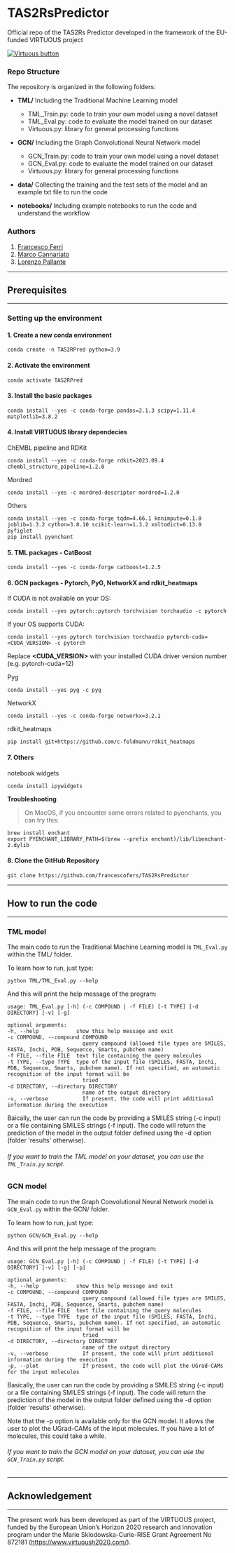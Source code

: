 # TAS2RsPredictor
Official repo of the TAS2Rs Predictor developed in the framework of the EU-funded VIRTUOUS project

[![Virtuous button][Virtuous_image]][Virtuous link]

[Virtuous_image]: https://virtuoush2020.com/wp-content/uploads/2021/02/V_logo_h.png
[Virtuous link]: https://virtuoush2020.com/


### Repo Structure
The repository is organized in the following folders:

- **TML/**
Including the Traditional Machine Learning model
    - TML_Train.py: code to train your own model using a novel dataset
    - TML_Eval.py: code to evaluate the model trained on our dataset
    - Virtuous.py: library for general processing functions

- **GCN/**
Including the Graph Convolutional Neural Network model
    - GCN_Train.py: code to train your own model using a novel dataset
    - GCN_Eval.py: code to evaluate the model trained on our dataset
    - Virtuous.py: library for general processing functions

- **data/**
Collecting the training and the test sets of the model and an example txt file to run the code

- **notebooks/**
Including example notebooks to run the code and understand the workflow

### Authors
1. [Francesco Ferri](https://github.com/francescofers)
2. [Marco Cannariato](https://github.com/marcocannariato)
2. [Lorenzo Pallante](https://github.com/lorenzopallante)

----------------
## Prerequisites
----------------
### Setting up the environment

#### 1. Create a new conda environment
```
conda create -n TAS2RPred python=3.9
```

#### 2. Activate the environment
```
conda activate TAS2RPred
```

#### 3. Install the basic packages
```
conda install --yes -c conda-forge pandas=2.1.3 scipy=1.11.4 matplotlib=3.8.2
```

#### 4. Install VIRTUOUS library dependecies

ChEMBL pipeline and RDKit
```
conda install --yes -c conda-forge rdkit=2023.09.4 chembl_structure_pipeline=1.2.0
```

Mordred
``` 
conda install --yes -c mordred-descriptor mordred=1.2.0
```

Others
``` 
conda install --yes -c conda-forge tqdm=4.66.1 knnimpute=0.1.0 joblib=1.3.2 cython=3.0.10 scikit-learn=1.3.2 xmltodict=0.13.0 pyfiglet
pip install pyenchant 
```

#### 5. TML packages - CatBoost
``` 
conda install --yes -c conda-forge catboost=1.2.5
```

#### 6. GCN packages - Pytorch, PyG, NetworkX and rdkit_heatmaps

If CUDA is not available on your OS:
``` 
conda install --yes pytorch::pytorch torchvision torchaudio -c pytorch
```

If your OS supports CUDA:
```
conda install --yes pytorch torchvision torchaudio pytorch-cuda=<CUDA_VERSION> -c pytorch
```
Replace <b><CUDA_VERSION></b> with your installed CUDA driver version number (e.g. pytorch-cuda=12)

Pyg
```
conda install --yes pyg -c pyg
```

NetworkX
```
conda install --yes -c conda-forge networkx=3.2.1
```

rdkit_heatmaps
```
pip install git+https://github.com/c-feldmann/rdkit_heatmaps
```

#### 7. Others

notebook widgets
```
conda install ipywidgets
```

**Troubleshooting**
>On MacOS, if you encounter some errors related to pyenchants, you can try this:
```
brew install enchant
export PYENCHANT_LIBRARY_PATH=$(brew --prefix enchant)/lib/libenchant-2.dylib
```


#### 8. Clone the GitHub Repository

```
git clone https://github.com/francescofers/TAS2RsPredictor
```

----------------
## How to run the code
----------------

### TML model

The main code to run the Traditional Machine Learning model is `TML_Eval.py` within the TML/ folder.

To learn how to run, just type:

    python TML/TML_Eval.py --help

And this will print the help message of the program:

    usage: TML_Eval.py [-h] (-c COMPOUND | -f FILE) [-t TYPE] [-d DIRECTORY] [-v] [-g]

    optional arguments:
    -h, --help            show this help message and exit
    -c COMPOUND, --compound COMPOUND
                            query compound (allowed file types are SMILES, FASTA, Inchi, PDB, Sequence, Smarts, pubchem name)
    -f FILE, --file FILE  text file containing the query molecules
    -t TYPE, --type TYPE  type of the input file (SMILES, FASTA, Inchi, PDB, Sequence, Smarts, pubchem name). If not specified, an automatic recognition of the input format will be
                            tried
    -d DIRECTORY, --directory DIRECTORY
                            name of the output directory
    -v, --verbose           If present, the code will print additional information during the execution

Baically, the user can run the code by providing a SMILES string (-c input) or a file containing SMILES strings (-f input). The code will return the prediction of the model in the output folder defined using the -d option (folder 'results' otherwise).


###### If you want to train the TML model on your dataset, you can use the `TML_Train.py` script.


### GCN model

The main code to run the Graph Convolutional Neural Network model is `GCN_Eval.py` within the GCN/ folder.

To learn how to run, just type:

    python GCN/GCN_Eval.py --help

And this will print the help message of the program:

    usage: GCN_Eval.py [-h] (-c COMPOUND | -f FILE) [-t TYPE] [-d DIRECTORY] [-v] [-g] [-p]

    optional arguments:
    -h, --help            show this help message and exit
    -c COMPOUND, --compound COMPOUND
                            query compound (allowed file types are SMILES, FASTA, Inchi, PDB, Sequence, Smarts, pubchem name)
    -f FILE, --file FILE  text file containing the query molecules
    -t TYPE, --type TYPE  type of the input file (SMILES, FASTA, Inchi, PDB, Sequence, Smarts, pubchem name). If not specified, an automatic recognition of the input format will be
                            tried
    -d DIRECTORY, --directory DIRECTORY
                            name of the output directory
    -v, --verbose           If present, the code will print additional information during the execution
    -p, --plot              If present, the code will plot the UGrad-CAMs for the input molecules

Basically, the user can run the code by providing a SMILES string (-c input) or a file containing SMILES strings (-f input). The code will return the prediction of the model in the output folder defined using the -d option (folder 'results' otherwise).

Note that the -p option is available only for the GCN model. It allows the user to plot the UGrad-CAMs of the input molecules. If you have a lot of molecules, this could take a while.

###### If you want to train the GCN model on your dataset, you can use the `GCN_Train.py` script.


------------------
## Acknowledgement
------------------

The present work has been developed as part of the VIRTUOUS project, funded by the European Union’s Horizon 2020 research and innovation program under the Marie Sklodowska-Curie-RISE Grant Agreement No 872181 (https://www.virtuoush2020.com/).